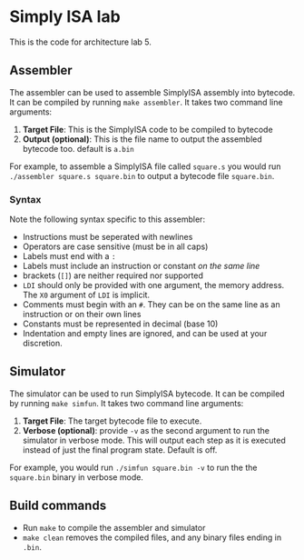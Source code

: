 # Simply ISA lab

This is the code for architecture lab 5.

## Assembler
The assembler can be used to assemble SimplyISA assembly into bytecode. It can be compiled by running `make assembler`. It takes two command line arguments:

1. **Target File**: This is the SimplyISA code to be compiled to bytecode
2. **Output (optional)**: This is the file name to output the assembled bytecode too. default is `a.bin`

For example, to assemble a SimplyISA file called `square.s` you would run `./assembler square.s square.bin` to  output a bytecode file `square.bin`.

### Syntax
Note the following syntax specific to this assembler:

- Instructions must be seperated with newlines
- Operators are case sensitive (must be in all caps)
- Labels must end with a `:`
- Labels must include an instruction or constant *on the same line*
- brackets (`[]`) are neither required nor supported
- `LDI` should only be provided with one argument, the memory address. The `X0` argument of `LDI` is implicit.
- Comments must begin with an `#`. They can be on the same line as an instruction or on their own lines
- Constants must be represented in decimal (base 10) 
- Indentation and empty lines are ignored, and can be used at your discretion.

## Simulator
The simulator can be used to run SimplyISA bytecode. It can be compiled by running `make simfun`. It takes two command line arguments:

1. **Target File**: The target bytecode file to execute.
2. **Verbose (optional)**: provide `-v` as the second argument to run the simulator in verbose mode. This will output each step as it is executed instead of just the final program state. Default is off.

For example, you would run `./simfun square.bin -v` to run the the `square.bin` binary in verbose mode.
## Build commands
- Run `make` to compile the assembler and simulator
- `make clean` removes the compiled files, and any binary files ending in `.bin`.